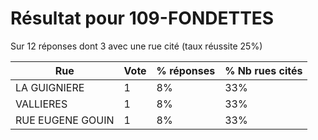 # Résultat pour 109-FONDETTES

Sur 12 réponses dont 3 avec une rue cité (taux réussite 25%)

| Rue | Vote | % réponses | % Nb rues cités|
|-----|------|------------|----------------|
| LA GUIGNIERE | 1 | 8% | 33%|
| VALLIERES | 1 | 8% | 33%|
| RUE EUGENE GOUIN | 1 | 8% | 33%|

